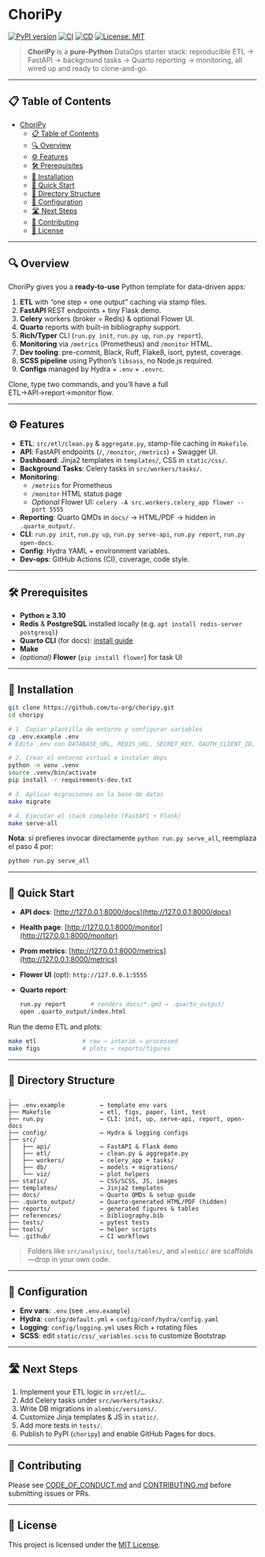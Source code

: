 
# ChoriPy

[![PyPI version](https://img.shields.io/pypi/v/choripy.svg)](https://pypi.org/project/choripy)
[![CI](https://github.com/tu-org/choripy/actions/workflows/ci.yml/badge.svg)](https://github.com/tu-org/choripy/actions)
[![CD](https://github.com/tu-org/choripy/actions/workflows/cd.yml/badge.svg)](https://github.com/tu-org/choripy/actions)
[![License: MIT](https://img.shields.io/badge/license-MIT-blue.svg)](LICENSE)

> **ChoriPy** is a **pure-Python** DataOps starter stack: reproducible ETL → FastAPI → background tasks → Quarto reporting → monitoring, all wired up and ready to clone-and-go.

---

## 📋 Table of Contents

- [ChoriPy](#choripy)
  - [📋 Table of Contents](#-table-of-contents)
  - [🔍 Overview](#-overview)
  - [⚙️ Features](#️-features)
  - [🛠 Prerequisites](#-prerequisites)
  - [🚀 Installation](#-installation)
  - [🎉 Quick Start](#-quick-start)
  - [📂 Directory Structure](#-directory-structure)
  - [🔧 Configuration](#-configuration)
  - [🛣 Next Steps](#-next-steps)
  - [🤝 Contributing](#-contributing)
  - [📄 License](#-license)

---

## 🔍 Overview

ChoriPy gives you a **ready-to-use** Python template for data-driven apps:

1. **ETL** with “one step = one output” caching via stamp files.  
2. **FastAPI** REST endpoints + tiny Flask demo.  
3. **Celery** workers (broker = Redis) & optional Flower UI.  
4. **Quarto** reports with built-in bibliography support.  
5. **Rich/Typer** CLI (`run.py init`, `run.py up`, `run.py report`).  
6. **Monitoring** via `/metrics` (Prometheus) and `/monitor` HTML.  
7. **Dev tooling**: pre-commit, Black, Ruff, Flake8, isort, pytest, coverage.  
8. **SCSS pipeline** using Python’s `libsass`, no Node.js required.  
9. **Configs** managed by Hydra + `.env` + `.envrc`.  

Clone, type two commands, and you’ll have a full ETL→API→report→monitor flow.

---

## ⚙️ Features

- **ETL**: `src/etl/clean.py` & `aggregate.py`, stamp-file caching in `Makefile`.  
- **API**: FastAPI endpoints (`/`, `/monitor`, `/metrics`) + Swagger UI.  
- **Dashboard**: Jinja2 templates in `templates/`, CSS in `static/css/`.  
- **Background Tasks**: Celery tasks in `src/workers/tasks/`.  
- **Monitoring**:  
  - `/metrics` for Prometheus  
  - `/monitor` HTML status page  
  - *Optional* Flower UI: `celery -A src.workers.celery_app flower --port 5555`  
- **Reporting**: Quarto QMDs in `docs/` → HTML/PDF → hidden in `.quarto_output/`.  
- **CLI**: `run.py init`, `run.py up`, `run.py serve-api`, `run.py report`, `run.py open-docs`.  
- **Config**: Hydra YAML + environment variables.  
- **Dev-ops**: GitHub Actions (CI), coverage, code style.  

---

## 🛠 Prerequisites

- **Python ≥ 3.10**  
- **Redis** & **PostgreSQL** installed locally (e.g. `apt install redis-server postgresql`)  
- **Quarto CLI** (for docs): [install guide](https://quarto.org/docs/get-started/)  
- **Make**  
- *(optional)* **Flower** (`pip install flower`) for task UI  

---

## 🚀 Installation

```bash
git clone https://github.com/tu-org/choripy.git
cd choripy

# 1. Copiar plantilla de entorno y configurar variables
cp .env.example .env
# Edita .env con DATABASE_URL, REDIS_URL, SECRET_KEY, OAUTH_CLIENT_ID, OAUTH_CLIENT_SECRET, etc.

# 2. Crear el entorno virtual e instalar deps
python -m venv .venv
source .venv/bin/activate
pip install -r requirements-dev.txt

# 3. Aplicar migraciones en la base de datos
make migrate

# 4. Ejecutar el stack completo (FastAPI + Flask)
make serve-all
```

**Nota**: si prefieres invocar directamente `python run.py serve_all`, reemplaza el paso 4 por:
```bash
python run.py serve_all
```

---

## 🎉 Quick Start

* **API docs**:      [http://127.0.0.1:8000/docs](http://127.0.0.1:8000/docs)
* **Health page**:   [http://127.0.0.1:8000/monitor](http://127.0.0.1:8000/monitor)
* **Prom metrics**:  [http://127.0.0.1:8000/metrics](http://127.0.0.1:8000/metrics)
* **Flower UI** (opt): `http://127.0.0.1:5555`
* **Quarto report**:

  ```bash
  run.py report       # renders docs/*.qmd → .quarto_output/
  open .quarto_output/index.html
  ```

Run the demo ETL and plots:

```bash
make etl             # raw → interim → processed
make figs            # plots → reports/figures
```

---

## 📂 Directory Structure

```text
.
├── .env.example          ← template env vars
├── Makefile              ← etl, figs, paper, lint, test
├── run.py                ← CLI: init, up, serve-api, report, open-docs
├── config/               ← Hydra & logging configs
├── src/
│   ├── api/              ← FastAPI & Flask demo
│   ├── etl/              ← clean.py & aggregate.py
│   ├── workers/          ← celery_app + tasks/
│   ├── db/               ← models + migrations/
│   └── viz/              ← plot helpers
├── static/               ← CSS/SCSS, JS, images
├── templates/            ← Jinja2 templates
├── docs/                 ← Quarto QMDs & setup guide
├── .quarto_output/       ← Quarto-generated HTML/PDF (hidden)
├── reports/              ← generated figures & tables
├── references/           ← bibliography.bib
├── tests/                ← pytest tests
├── tools/                ← helper scripts
└── .github/              ← CI workflows
```

> Folders like `src/analysis/`, `tools/tables/`, and `alembic/` are scaffolds—drop in your own code.

---

## 🔧 Configuration

* **Env vars**: `.env` (see `.env.example`)
* **Hydra**: `config/default.yml` + `config/conf/hydra/config.yaml`
* **Logging**: `config/logging.yml` uses Rich + rotating files
* **SCSS**: edit `static/css/_variables.scss` to customize Bootstrap

---

## 🛣 Next Steps

1. Implement your ETL logic in `src/etl/…`.
2. Add Celery tasks under `src/workers/tasks/`.
3. Write DB migrations in `alembic/versions/`.
4. Customize Jinja templates & JS in `static/`.
5. Add more tests in `tests/`.
6. Publish to PyPI (`choripy`) and enable GitHub Pages for docs.

---

## 🤝 Contributing

Please see [CODE\_OF\_CONDUCT.md](CODE_OF_CONDUCT.md) and [CONTRIBUTING.md](CONTRIBUTING.md) before submitting issues or PRs.

---

## 📄 License

This project is licensed under the [MIT License](LICENSE).


